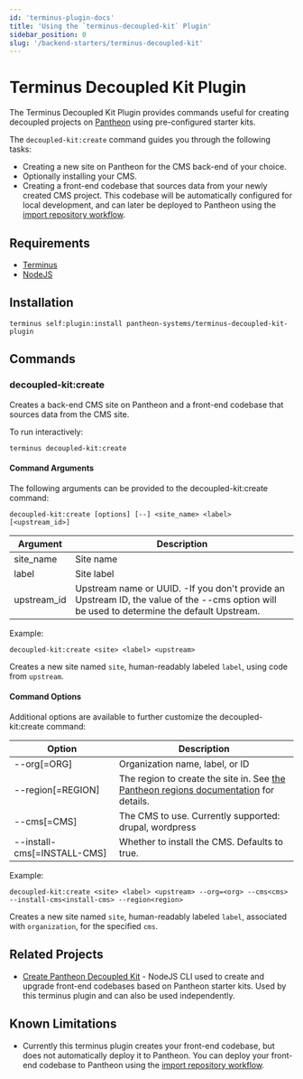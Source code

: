 ```yaml
---
id: 'terminus-plugin-docs'
title: 'Using the `terminus-decoupled-kit` Plugin'
sidebar_position: 0
slug: '/backend-starters/terminus-decoupled-kit'
---
```


# Terminus Decoupled Kit Plugin

The Terminus Decoupled Kit Plugin provides commands useful for creating
decoupled projects on [Pantheon](https://pantheon.io) using pre-configured
starter kits.

The `decoupled-kit:create` command guides you through the following tasks:

- Creating a new site on Pantheon for the CMS back-end of your choice.
- Optionally installing your CMS.
- Creating a front-end codebase that sources data from your newly created CMS
  project. This codebase will be automatically configured for local development,
  and can later be deployed to Pantheon using the
  [import repository workflow](https://docs.pantheon.io/guides/decoupled/no-starter-kit/import-repo).

## Requirements

- [Terminus](https://docs.pantheon.io/terminus/install)
- [NodeJS](https://nodejs.org/en/download/)

## Installation

```
terminus self:plugin:install pantheon-systems/terminus-decoupled-kit-plugin
```

## Commands

### decoupled-kit:create

Creates a back-end CMS site on Pantheon and a front-end codebase that sources
data from the CMS site.

To run interactively:

```
terminus decoupled-kit:create
```

#### Command Arguments

The following arguments can be provided to the decoupled-kit:create command:

```
decoupled-kit:create [options] [--] <site_name> <label> [<upstream_id>]
```

| Argument    | Description                                                                                                                                |
| ----------- | ------------------------------------------------------------------------------------------------------------------------------------------ |
| site_name   | Site name                                                                                                                                  |
| label       | Site label                                                                                                                                 |
| upstream_id | Upstream name or UUID. -If you don't provide an Upstream ID, the value of the --cms option will be used to determine the default Upstream. |

Example:

```
decoupled-kit:create <site> <label> <upstream>
```

Creates a new site named `site`, human-readably labeled `label`, using code from
`upstream`.

#### Command Options

Additional options are available to further customize the decoupled-kit:create
command:

| Option                      | Description                                                                                                                                                                     |
| --------------------------- | ------------------------------------------------------------------------------------------------------------------------------------------------------------------------------- |
| --org[=ORG]                 | Organization name, label, or ID                                                                                                                                                 |
| --region[=REGION]           | The region to create the site in. See [the Pantheon regions documentation](https://pantheon.io/docs/regions#create-a-new-site-in-a-specific-region-using-terminus) for details. |
| --cms[=CMS]                 | The CMS to use. Currently supported: drupal, wordpress                                                                                                                          |
| --install-cms[=INSTALL-CMS] | Whether to install the CMS. Defaults to true.                                                                                                                                   |

Example:

```
decoupled-kit:create <site> <label> <upstream> --org=<org> --cms<cms> --install-cms<install-cms> --region<region>
```

Creates a new site named `site`, human-readably labeled `label`, associated with
`organization`, for the specified `cms`.

## Related Projects

- [Create Pantheon Decoupled Kit](https://www.npmjs.com/package/create-pantheon-decoupled-kit) -
  NodeJS CLI used to create and upgrade front-end codebases based on Pantheon
  starter kits. Used by this terminus plugin and can also be used independently.

## Known Limitations

- Currently this terminus plugin creates your front-end codebase, but does not
  automatically deploy it to Pantheon. You can deploy your front-end codebase to
  Pantheon using the
  [import repository workflow](https://docs.pantheon.io/guides/decoupled/no-starter-kit/import-repo).
